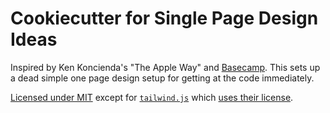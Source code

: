 # Cookiecutter for Single Page Design Ideas

Inspired by Ken Koncienda's "The Apple Way" and [Basecamp](https://www.youtube.com/watch?v=4rxTyX2utIg&pp=ygUaUnlhbiBzaW5nZXIgZGVzaWduIHByb2Nlc3M%3D). This sets up a dead simple one page design setup for getting at the code immediately. 


[Licensed under MIT](https://mit-license.org) except for [`tailwind.js`](public/tailwind.js) which [uses their license](https://github.com/tailwindlabs/tailwindcss?tab=MIT-1-ov-file#readme). 
